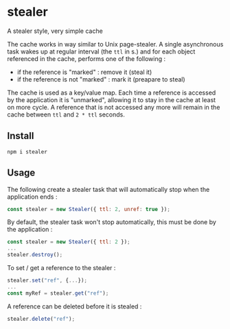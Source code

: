 # stealer
A stealer style, very simple cache

The cache works in way similar to Unix page-stealer. A single asynchronous task wakes up at regular interval (the `ttl` in s.) and for each object referenced in the cache, performs one of the following :
 - if the reference is "marked" : remove it (steal it)
 - if the reference is not "marked" : mark it (preapare to steal)

The cache is used as a key/value map. Each time a reference is accessed by the application it is "unmarked", allowing it to stay in the cache at least on more cycle. A reference that is not accessed any more will remain in the cache between `ttl` and `2 * ttl` seconds.


## Install
```
npm i stealer
```

## Usage
The following create a stealer task that will automatically stop when the application ends :
```js
const stealer = new Stealer({ ttl: 2, unref: true });
```

By default, the stealer task won't stop automatically, this must be done by the application :
```js
const stealer = new Stealer({ ttl: 2 });
...
stealer.destroy();
```

To set / get a reference to the stealer :
```js
stealer.set("ref", {...});
...
const myRef = stealer.get("ref");
```

A reference can be deleted before it is stealed :
```js
stealer.delete("ref");
```
